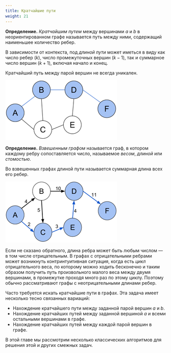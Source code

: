 ```yaml
---
title: Кратчайшие пути
weight: 21
---
```


**Определение.** *Кратчайшим путем* между вершинами $a$ и $b$ в неориентированном графе называется путь между ними, содержащий наименьшее количество ребер.

В зависимости от контекста, под *длиной пути* может иметься в виду как число ребер ($k$), число промежуточных вершин ($k-1$), так и суммарное число вершин ($k+1$), включая начало и конец.

Кратчайший путь между парой вершин не всегда уникален.

![От A до F три перехода](img/shortest-unweighted.png)

**Определение.** *Взвешенным графом* называется граф, в котором каждому ребру сопоставляется число, называемое *весом*, *длиной* или *стомостью*.

Во взвешенных графах длиной пути называется суммарная длина всех его ребер.

![Несмотря на то, что в выделенном пути больше ребер, его суммарная стоимость меньше](img/shortest-weighted.png)

Если не сказано обратного, длина ребра может быть любым числом — в том числе отрицательным. В графах с отрицательными ребрами может возникнуть контринтуитивная ситуация, когда есть *цикл* отрицательного веса, по которому можно ходить бесконечно и таким образом получить путь произвольного малого веса между двумя вершинами, в промежутке проходя много раз по этому циклу. Поэтому обычно рассматривают графы с неотрицательными длинами ребер.

Часто требуется искать кратчайшие пути в графах. Эта задача имеет несколько тесно связанных вариаций:

- Нахождение кратчайшего пути между заданной парой вершин $a$ и $b$.
- Нахождение кратчайших путей между заданной вершиной $a$ и всеми остальными вершинами в графе.
- Нахождение кратчайших путей между каждой парой вершин в графе.

В этой главе мы рассмотрим несколько классических алгоритмов для решения этой и других смежных задач.
